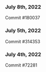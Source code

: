 ### July 8th, 2022

Commit #180037

### July 5th, 2022

Commit #314353


### July 4th, 2022

Commit #72281
